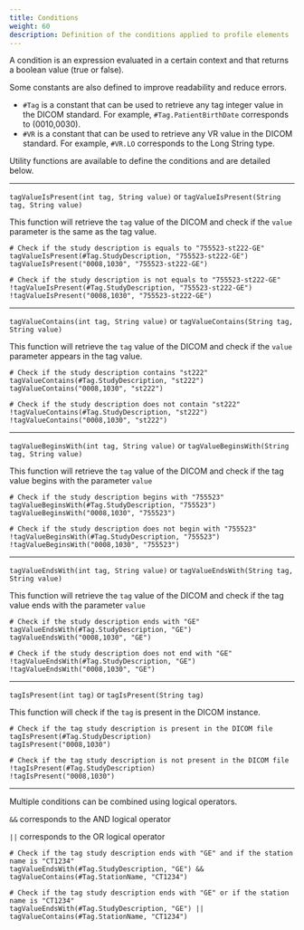 ```yaml
---
title: Conditions
weight: 60
description: Definition of the conditions applied to profile elements
---
```



A condition is an expression evaluated in a certain context and that returns a boolean value (true or false). 

Some constants are also defined to improve readability and reduce errors.

- `#Tag` is a constant that can be used to retrieve any tag integer value in the DICOM standard. For example, `#Tag.PatientBirthDate` corresponds to (0010,0030).
- `#VR` is a constant that can be used to retrieve any VR value in the DICOM standard. For example, `#VR.LO` corresponds to the Long String type.

Utility functions are available to define the conditions and are detailed below.

---

`tagValueIsPresent(int tag, String value)` or `tagValueIsPresent(String tag, String value)`

This function will retrieve the `tag` value of the DICOM and check if the `value` parameter is the same as the tag value.

```
# Check if the study description is equals to "755523-st222-GE"
tagValueIsPresent(#Tag.StudyDescription, "755523-st222-GE")
tagValueIsPresent("0008,1030", "755523-st222-GE")

# Check if the study description is not equals to "755523-st222-GE"
!tagValueIsPresent(#Tag.StudyDescription, "755523-st222-GE")
!tagValueIsPresent("0008,1030", "755523-st222-GE")
```

---

`tagValueContains(int tag, String value)` or `tagValueContains(String tag, String value)`

This function will retrieve the `tag` value of the DICOM and check if the `value` parameter appears in the tag value.

```
# Check if the study description contains "st222"
tagValueContains(#Tag.StudyDescription, "st222")
tagValueContains("0008,1030", "st222")

# Check if the study description does not contain "st222"
!tagValueContains(#Tag.StudyDescription, "st222")
!tagValueContains("0008,1030", "st222")
```

---

`tagValueBeginsWith(int tag, String value)` or `tagValueBeginsWith(String tag, String value)`

This function will retrieve the `tag` value of the DICOM and check if the tag value begins with the parameter `value`

```
# Check if the study description begins with "755523"
tagValueBeginsWith(#Tag.StudyDescription, "755523")
tagValueBeginsWith("0008,1030", "755523")

# Check if the study description does not begin with "755523"
!tagValueBeginsWith(#Tag.StudyDescription, "755523")
!tagValueBeginsWith("0008,1030", "755523")
```

---

`tagValueEndsWith(int tag, String value)` or `tagValueEndsWith(String tag, String value)`

This function will retrieve the `tag` value of the DICOM and check if the tag value ends with the parameter `value`

```
# Check if the study description ends with "GE"
tagValueEndsWith(#Tag.StudyDescription, "GE")
tagValueEndsWith("0008,1030", "GE")

# Check if the study description does not end with "GE"
!tagValueEndsWith(#Tag.StudyDescription, "GE")
!tagValueEndsWith("0008,1030", "GE")
```

---

`tagIsPresent(int tag)` or `tagIsPresent(String tag)`

This function will check if the `tag` is present in the DICOM instance.

```
# Check if the tag study description is present in the DICOM file
tagIsPresent(#Tag.StudyDescription)
tagIsPresent("0008,1030")

# Check if the tag study description is not present in the DICOM file
!tagIsPresent(#Tag.StudyDescription)
!tagIsPresent("0008,1030")
```

---

Multiple conditions can be combined using logical operators.

`&&` corresponds to the AND logical operator

`||` corresponds to the OR logical operator

```
# Check if the tag study description ends with "GE" and if the station name is "CT1234"
tagValueEndsWith(#Tag.StudyDescription, "GE") && tagValueContains(#Tag.StationName, "CT1234")

# Check if the tag study description ends with "GE" or if the station name is "CT1234"
tagValueEndsWith(#Tag.StudyDescription, "GE") || tagValueContains(#Tag.StationName, "CT1234")
```

